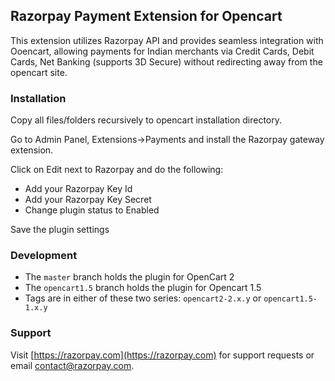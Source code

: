 ## Razorpay Payment Extension for Opencart

This extension utilizes Razorpay API and provides seamless integration with Ooencart, allowing payments for Indian merchants via Credit Cards, Debit Cards, Net Banking (supports 3D Secure) without redirecting away from the opencart site.

### Installation

Copy all files/folders recursively to opencart installation directory.

Go to Admin Panel, Extensions->Payments and install the Razorpay gateway extension.

Click on Edit next to Razorpay and do the following:

- Add your Razorpay Key Id
- Add your Razorpay Key Secret
- Change plugin status to Enabled

Save the plugin settings

### Development

- The `master` branch holds the plugin for OpenCart 2
- The `opencart1.5` branch holds the plugin for Opencart 1.5
- Tags are in either of these two series: `opencart2-2.x.y` or `opencart1.5-1.x.y`

### Support

Visit [https://razorpay.com](https://razorpay.com) for support requests or email contact@razorpay.com.